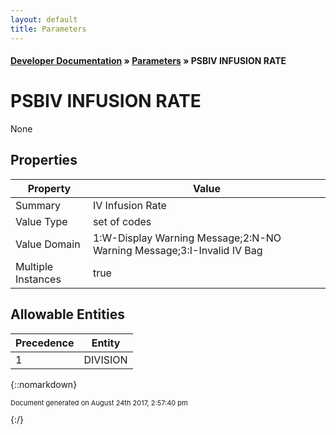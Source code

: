 ```yaml
---
layout: default
title: Parameters
---
```


#### [Developer Documentation](../index) &#187; [Parameters](TableOfContents) &#187; PSBIV INFUSION RATE<br/>
# PSBIV INFUSION RATE

None

## Properties

Property | Value
--- | ---
Summary | IV Infusion Rate
Value Type | set of codes
Value Domain | 1:W-Display Warning Message;2:N-NO Warning Message;3:I-Invalid IV Bag
Multiple Instances | true

## Allowable Entities

Precedence | Entity
--- | ---
1 | DIVISION

{::nomarkdown} <br/><p style="font-size: 11px">Document generated on August 24th 2017, 2:57:40 pm</p>{:/}